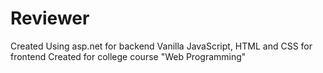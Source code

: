 # Reviewer
Created Using asp.net for backend
Vanilla JavaScript, HTML and CSS for frontend
Created for college course "Web Programming"
